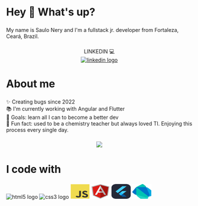 <h1 align="left">Hey 👋 What's up?</h1>

###

<p align="left">My name is Saulo Nery and I'm a fullstack jr. developer from Fortaleza, Ceará, Brazil.</p>

###

<div align="center">
LINKEDIN 💻
</div>
<div align="center">
  <a href="https://www.linkedin.com/in/saulo-nery-90075b235/" target="_blank">
    <img src="https://raw.githubusercontent.com/maurodesouza/profile-readme-generator/master/src/assets/icons/social/linkedin/default.svg" width="52" height="40" alt="linkedin logo"  />
  </a>
</div>

###

<h1 align="left">About me</h1>

###

<p align="left">✨ Creating bugs since 2022<br>📚 I'm currently working with Angular and Flutter <br>🎯 Goals: learn all I can to become a better dev <br>🎲 Fun fact: used to be a chemistry teacher but always loved TI. Enjoying this process every single day.</p>

###

<div align="center">
  <img height="200" src="https://c.tenor.com/N-fJ0Azh_ykAAAAC/cat-computer.gif"  />
</div>

###

<h1 align="left">I code with</h1>

###

<div align="left">
  <img src="https://cdn.jsdelivr.net/gh/devicons/devicon/icons/html5/html5-original.svg" height="40" width="52" alt="html5 logo"  />
  <img src="https://cdn.jsdelivr.net/gh/devicons/devicon/icons/css3/css3-original.svg" height="40" width="52" alt="css3 logo"  />
  <img src="https://raw.githubusercontent.com/devicons/devicon/1119b9f84c0290e0f0b38982099a2bd027a48bf1/icons/javascript/javascript-original.svg" height="40" width="52" alt="js logo"  />
 <img src="https://raw.githubusercontent.com/devicons/devicon/1119b9f84c0290e0f0b38982099a2bd027a48bf1/icons/angularjs/angularjs-original.svg" height="40" width="52" alt="angular logo"  />
  <img src="https://raw.githubusercontent.com/tandpfun/skill-icons/main/icons/Flutter-Dark.svg" height="40" width="52" alt="flutter logo"  />
 <img src="https://raw.githubusercontent.com/devicons/devicon/1119b9f84c0290e0f0b38982099a2bd027a48bf1/icons/dart/dart-original.svg" height="40" width="52" alt="dart logo"  />

</div>

###
